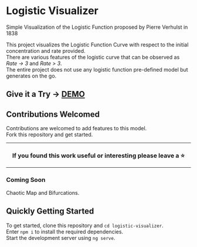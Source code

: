 # Logistic Visualizer
Simple Visualization of the Logistic Function proposed by Pierre Verhulst in 1838  

This project visualizes the Logistic Function Curve with respect to the initial concentration and rate provided.  
There are various features of the logistic curve that can be observed as *Rate -> 3* and *Rate > 3*.  
The entire project does not use any logistic function pre-defined model but generates on the go. 

## Give it a Try -> [DEMO](https://logistic-visualizer.netlify.app/)

## Contributions Welcomed

Contributions are welcomed to add features to this model.  
Fork this repository and get started.  

<hr />
<h3 align="center">If you found this work useful or interesting please leave a ⭐</h3>
<hr />

### Coming Soon

Chaotic Map and Bifurcations.


## Quickly Getting Started

To get started, clone this repository and ``cd logistic-visualizer``.  
Enter ``npm i`` to install the required dependencies.  
Start the development server using ``ng serve``.  
